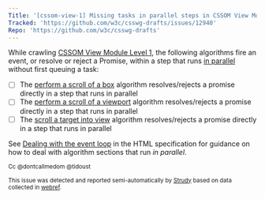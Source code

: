 ```yaml
---
Title: '[cssom-view-1] Missing tasks in parallel steps in CSSOM View Module Level 1'
Tracked: 'https://github.com/w3c/csswg-drafts/issues/12940'
Repo: 'https://github.com/w3c/csswg-drafts'
---
```


While crawling [CSSOM View Module Level 1](https://drafts.csswg.org/cssom-view-1/), the following algorithms fire an event, or resolve or reject a Promise, within a step that runs [in parallel](https://html.spec.whatwg.org/multipage/infrastructure.html#in-parallel) without first queuing a task:
* [ ] The [perform a scroll of a box](https://drafts.csswg.org/cssom-view-1/#perform-a-scroll) algorithm resolves/rejects a promise directly in a step that runs in parallel
* [ ] The [perform a scroll of a viewport](https://drafts.csswg.org/cssom-view-1/#viewport-perform-a-scroll) algorithm resolves/rejects a promise directly in a step that runs in parallel
* [ ] The [scroll a target into view](https://drafts.csswg.org/cssom-view-1/#scroll-a-target-into-view) algorithm resolves/rejects a promise directly in a step that runs in parallel

See [Dealing with the event loop](https://html.spec.whatwg.org/multipage/webappapis.html#event-loop-for-spec-authors) in the HTML specification for guidance on how to deal with algorithm sections that run *in parallel*.

<sub>Cc @dontcallmedom @tidoust</sub>

<sub>This issue was detected and reported semi-automatically by [Strudy](https://github.com/w3c/strudy/) based on data collected in [webref](https://github.com/w3c/webref/).</sub>
